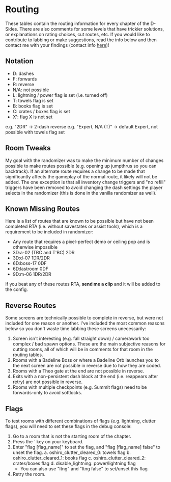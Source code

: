 Routing
=======
These tables contain the routing information for every chapter of the D-Sides. There are also comments for some levels that have trickier solutions, or explanations on rating choices, cut routes, etc. If you would like to contribute to labbing or make suggestions, read the info below and then contact me with your findings (contact info [here](../../README.md#contact))!


Notation
--------
* D: dashes
* F: forwards
* R: reverse
* N/A: not possible
* L: lightning / power flag is set (i.e. turned off)
* T: towels flag is set
* B: books flag is set
* C: crates / boxes flag is set
* X': flag X is not set

e.g. "2DR" -> 2-dash reverse
e.g. "Expert, N/A (T)" -> default Expert, not possible with towels flag set


Room Tweaks
-----------
My goal with the randomizer was to make the minimum number of changes possible to make routes possible (e.g. opening up jumpthrus so you can backtrack). If an alternate route requires a change to be made that significantly affects the gameplay of the normal route, it likely will not be added. The one exception is that all inventory change triggers and "no refill" triggers have been removed to avoid changing the dash settings the player selects in the randomizer (this is done in the vanilla randomizer as well).


Known Missing Routes
--------------------
Here is a list of routes that are known to be possible but have not been completed RTA (i.e. without savestates or assist tools), which is a requirement to be included in randomizer:

* Any route that requires a pixel-perfect demo or ceiling pop and is otherwise impossible
* 3D:a-02 (TBC and T'BC) 2DR
* 3D:d-07 1DR/2DR
* 6D:boss-17 0DF
* 6D:lastroom 0DF
* 9D:m-06 1DR/2DR

If you beat any of these routes RTA, **send me a clip** and it will be added to the config.


Reverse Routes
--------------
Some screens are technically possible to complete in reverse, but were not included for one reason or another. I've included the most common reasons below so you don't waste time labbing these screens unecessarily:

1. Screen isn't interesting (e.g. fall straight down) / camerawork too complex / bad spawn options. These are the main subjective reasons for cutting rooms, all of which will be in comments for that room in the routing tables.
2. Rooms with a Badeline Boss or where a Badeline Orb launches you to the next screen are not possible in reverse due to how they are coded.
3. Rooms with a Theo gate at the end are not possible in reverse.
4. Exits with a non-persistent dash block at the end (i.e. reappears after retry) are not possible in reverse.
5. Rooms with multiple checkpoints (e.g. Summit flags) need to be forwards-only to avoid softlocks.


Flags
-----
To test rooms with different combinations of flags (e.g. lightning, clutter flags), you will need to set these flags in the debug console:

1. Go to a room that is not the starting room of the chapter.
2. Press the ` key on your keyboard.
3. Enter "flag [flag_name]" to set the flag, and "flag [flag_name] false" to unset the flag.
  a. oshiro_clutter_cleared_0: towels flag
  b. oshiro_clutter_cleared_1: books flag
  c. oshiro_clutter_cleared_2: crates/boxes flag
  d. disable_lightning: power/lightning flag
    * You can also use "ltng" and "ltng false" to set/unset this flag
4. Retry the room.


